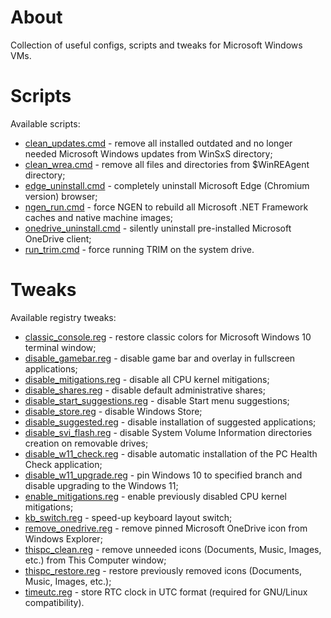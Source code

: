 # About

Collection of useful configs, scripts and tweaks for Microsoft Windows VMs.

# Scripts

Available scripts:

  * [clean_updates.cmd](scripts/clean_updates.cmd) - remove all installed outdated and no longer needed Microsoft Windows updates from WinSxS directory;
  * [clean_wrea.cmd](scripts/clean_wrea.cmd) - remove all files and directories from $WinREAgent directory;
  * [edge_uninstall.cmd](scripts/edge_uninstall.cmd) - completely uninstall Microsoft Edge (Chromium version) browser;
  * [ngen_run.cmd](scripts/ngen_run.cmd) - force NGEN to rebuild all Microsoft .NET Framework caches and native machine images;
  * [onedrive_uninstall.cmd](scripts/onedrive_uninstall.cmd) - silently uninstall pre-installed Microsoft OneDrive client;
  * [run_trim.cmd](scripts/run_trim.cmd) - force running TRIM on the system drive.

# Tweaks

Available registry tweaks:

  * [classic_console.reg](tweaks/classic_console.reg) - restore classic colors for Microsoft Windows 10 terminal window;
  * [disable_gamebar.reg](tweaks/disable_gamebar.reg) - disable game bar and overlay in fullscreen applications;
  * [disable_mitigations.reg](tweaks/disable_mitigations.reg) - disable all CPU kernel mitigations;
  * [disable_shares.reg](tweaks/disable_shares.reg) - disable default administrative shares;
  * [disable_start_suggestions.reg](tweaks/disable_start_suggestions.reg) - disable Start menu suggestions;
  * [disable_store.reg](tweaks/disable_store.reg) - disable Windows Store;
  * [disable_suggested.reg](tweaks/disable_suggested.reg) - disable installation of suggested applications;
  * [disable_svi_flash.reg](tweaks/disable_svi_flash.reg) - disable System Volume Information directories creation on removable drives;
  * [disable_w11_check.reg](tweaks/disable_w11_check.reg) - disable automatic installation of the PC Health Check application;
  * [disable_w11_upgrade.reg](tweaks/disable_w11_upgrade.reg) - pin Windows 10 to specified branch and disable upgrading to the Windows 11;
  * [enable_mitigations.reg](tweaks/enable_mitigations.reg) - enable previously disabled CPU kernel mitigations;
  * [kb_switch.reg](tweaks/kb_switch.reg) - speed-up keyboard layout switch;
  * [remove_onedrive.reg](tweaks/remove_onedrive.reg) - remove pinned Microsoft OneDrive icon from Windows Explorer;
  * [thispc_clean.reg](tweaks/thispc_clean.reg) - remove unneeded icons (Documents, Music, Images, etc.) from This Computer window;
  * [thispc_restore.reg](tweaks/thispc_restore.reg) - restore previously removed icons (Documents, Music, Images, etc.);
  * [timeutc.reg](tweaks/timeutc.reg) - store RTC clock in UTC format (required for GNU/Linux compatibility).
